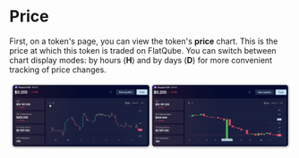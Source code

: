 # Price

First, on a token's page, you can view the token's **price** chart. This is the price at which this token is traded on FlatQube. You can switch between chart display modes: by hours (**H**) and by days (**D**) for more convenient tracking of price changes.

![](<../../../../.gitbook/assets/image (79).png>)
